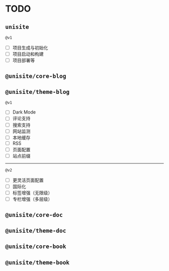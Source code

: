 # TODO

## `unisite`

`@v1`

- [ ] 项目生成与初始化
- [ ] 项目启动和构建
- [ ] 项目部署等

## `@unisite/core-blog`

## `@unisite/theme-blog`

`@v1`

- [ ] Dark Mode
- [ ] 评论支持
- [ ] 搜索支持
- [ ] 网站监测
- [ ] 本地缓存
- [ ] RSS
- [ ] 页面配置
- [ ] 站点前缀

---

`@v2`

- [ ] 更灵活页面配置
- [ ] 国际化
- [ ] 标签增强（无限级）
- [ ] 专栏增强（多层级）

## `@unisite/core-doc`

## `@unisite/theme-doc`

## `@unisite/core-book`

## `@unisite/theme-book`
